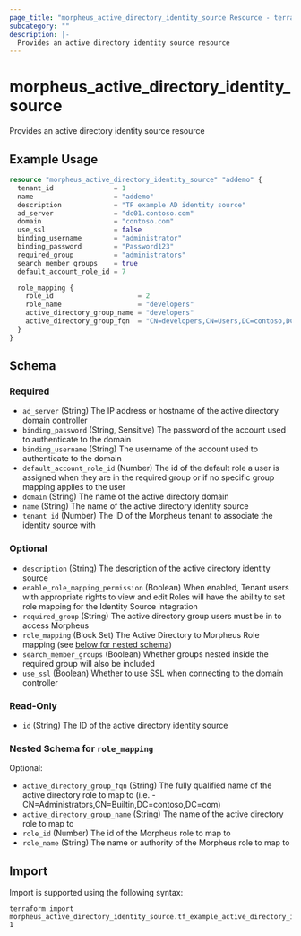 ```yaml
---
page_title: "morpheus_active_directory_identity_source Resource - terraform-provider-morpheus"
subcategory: ""
description: |-
  Provides an active directory identity source resource
---
```


# morpheus_active_directory_identity_source

Provides an active directory identity source resource

## Example Usage

```terraform
resource "morpheus_active_directory_identity_source" "addemo" {
  tenant_id               = 1
  name                    = "addemo"
  description             = "TF example AD identity source"
  ad_server               = "dc01.contoso.com"
  domain                  = "contoso.com"
  use_ssl                 = false
  binding_username        = "administrator"
  binding_password        = "Password123"
  required_group          = "administrators"
  search_member_groups    = true
  default_account_role_id = 7

  role_mapping {
    role_id                     = 2
    role_name                   = "developers"
    active_directory_group_name = "developers"
    active_directory_group_fqn  = "CN=developers,CN=Users,DC=contoso,DC=com"
  }
}
```

<!-- schema generated by tfplugindocs -->
## Schema

### Required

- `ad_server` (String) The IP address or hostname of the active directory domain controller
- `binding_password` (String, Sensitive) The password of the account used to authenticate to the domain
- `binding_username` (String) The username of the account used to authenticate to the domain
- `default_account_role_id` (Number) The id of the default role a user is assigned when they are in the required group or if no specific group mapping applies to the user
- `domain` (String) The name of the active directory domain
- `name` (String) The name of the active directory identity source
- `tenant_id` (Number) The ID of the Morpheus tenant to associate the identity source with

### Optional

- `description` (String) The description of the active directory identity source
- `enable_role_mapping_permission` (Boolean) When enabled, Tenant users with appropriate rights to view and edit Roles will have the ability to set role mapping for the Identity Source integration
- `required_group` (String) The active directory group users must be in to access Morpheus
- `role_mapping` (Block Set) The Active Directory to Morpheus Role mapping (see [below for nested schema](#nestedblock--role_mapping))
- `search_member_groups` (Boolean) Whether groups nested inside the required group will also be included
- `use_ssl` (Boolean) Whether to use SSL when connecting to the domain controller

### Read-Only

- `id` (String) The ID of the active directory identity source

<a id="nestedblock--role_mapping"></a>
### Nested Schema for `role_mapping`

Optional:

- `active_directory_group_fqn` (String) The fully qualified name of the active directory role to map to (i.e. - CN=Administrators,CN=Builtin,DC=contoso,DC=com)
- `active_directory_group_name` (String) The name of the active directory role to map to
- `role_id` (Number) The id of the Morpheus role to map to
- `role_name` (String) The name or authority of the Morpheus role to map to

## Import

Import is supported using the following syntax:

```shell
terraform import morpheus_active_directory_identity_source.tf_example_active_directory_identity_source 1
```
